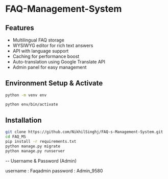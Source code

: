 # FAQ-Management-System

## Features
- Multilingual FAQ storage
- WYSIWYG editor for rich text answers
- API with language support
- Caching for performance boost
- Auto-translation using Google Translate API
- Admin panel for easy management


## Environment Setup & Activate

```sh
python -m venv env

python env/bin/activate

```

## Installation
```sh
git clone https://github.com/NikhilSinghj/FAQ-s-Management-System.git
cd FAQ_MS
pip install -r requirements.txt
python manage.py migrate
python manage.py runserver
```

-- Username & Password (Admin)

username : Faqadmin
password : Admin_9580

